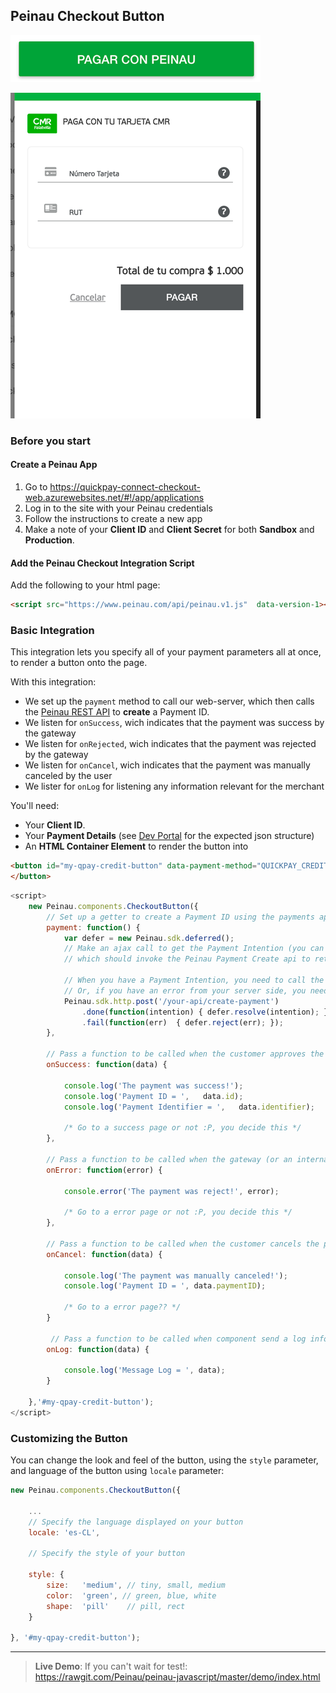 ## Peinau Checkout Button

![Peinau Button](./images/sdk-button-0.png)

![Peinau Checkout](./images/sdk-checkout-0.png)

### Before you start

#### Create a Peinau App

1. Go to https://quickpay-connect-checkout-web.azurewebsites.net/#!/app/applications
2. Log in to the site with your Peinau credentials
3. Follow the instructions to create a new app
4. Make a note of your **Client ID** and **Client Secret** for both **Sandbox** and **Production**.

#### Add the Peinau Checkout Integration Script

Add the following to your html page:

```html
<script src="https://www.peinau.com/api/peinau.v1.js"  data-version-1></script>
```
### Basic Integration

This integration lets you specify all of your payment parameters all at once, to render a button onto the page.


With this integration:
- We set up the `payment` method to call our web-server, which then calls the [Peinau REST API](./../rest-api/introduction.md) to **create** a Payment ID.
- We listen for `onSuccess`, wich indicates that the payment was success by the gateway
- We listen for `onRejected`, wich indicates that the payment was rejected by the gateway
- We listen for `onCancel`, wich indicates that the payment was manually canceled by the user
- We lister for `onLog` for listening any information relevant for the merchant

You'll need:
- Your **Client ID**.
- Your **Payment Details** (see [Dev Portal](https://quickpay-connect-checkout-web.azurewebsites.net/#!/docs/api-docs/express-checkout/payments/create-intention) for the expected json structure)
- An **HTML Container Element** to render the button into

```html
<button id="my-qpay-credit-button" data-payment-method="QUICKPAY_CREDIT">
</button>
```

```javascript
<script>
    new Peinau.components.CheckoutButton({
        // Set up a getter to create a Payment ID using the payments api, on your server side:
        payment: function() {
            var defer = new Peinau.sdk.deferred();
            // Make an ajax call to get the Payment Intention (you can use Peinau http based on Axios Library). This should call your back-end,
            // which should invoke the Peinau Payment Create api to retrieve the Payment Intention.

            // When you have a Payment Intention, you need to call the `resolve` method, e.g `resolve(intention)`
            // Or, if you have an error from your server side, you need to call `reject`, e.g. `reject(err)`
            Peinau.sdk.http.post('/your-api/create-payment')
                .done(function(intention) { defer.resolve(intention); })
                .fail(function(err)  { defer.reject(err); });            
        },

        // Pass a function to be called when the customer approves the payment
        onSuccess: function(data) {

            console.log('The payment was success!');
            console.log('Payment ID = ',   data.id);
            console.log('Payment Identifier = ',   data.identifier);

            /* Go to a success page or not :P, you decide this */
        },

        // Pass a function to be called when the gateway (or an internal error) reject the payment
        onError: function(error) {

            console.error('The payment was reject!', error);

            /* Go to a error page or not :P, you decide this */
        },

        // Pass a function to be called when the customer cancels the payment
        onCancel: function(data) {

            console.log('The payment was manually canceled!');
            console.log('Payment ID = ', data.paymentID);

            /* Go to a error page?? */
        }

         // Pass a function to be called when component send a log info
        onLog: function(data) { 

            console.log('Message Log = ', data);
        }

    },'#my-qpay-credit-button');
</script>
```

### Customizing the Button

You can change the look and feel of the button, using the `style` parameter, and language of the button using `locale` parameter:

```javascript
new Peinau.components.CheckoutButton({

    ...
    // Specify the language displayed on your button
    locale: 'es-CL',

    // Specify the style of your button

    style: {
        size:   'medium', // tiny, small, medium
        color:  'green', // green, blue, white
        shape:  'pill'    // pill, rect
    }

}, '#my-qpay-credit-button');
```

-----

> **Live Demo**: 
> If you can't wait for test!: 
> https://rawgit.com/Peinau/peinau-javascript/master/demo/index.html
